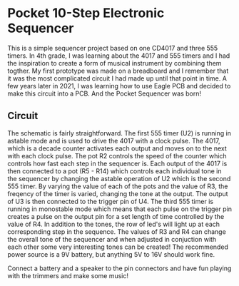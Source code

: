 # Pocket 10-Step Electronic Sequencer

This is a simple sequencer project based on one CD4017 and three 555 timers. In 4th grade, I was learning about the 4017 and 555 timers and I had the inspiration to create a form of musical instrument by combining them togther. My first prototype was made on a breadboard and I remember that it was the most complicated circuit I had made up until that point in time. A few years later in 2021, I was learning how to use Eagle PCB and decided to make this circuit into a PCB. And the Pocket Sequencer was born!

## Circuit

The schematic is fairly straightforward. The first 555 timer (U2) is running in astable mode and is used to drive the 4017 with a clock pulse. The 4017, which is a decade counter activates each output and moves on to the next with each clock pulse.
The pot R2 controls the speed of the counter which controls how fast each step in the sequencer is.
Each output of the 4017 is then connected to a pot (R5 - R14) which controls each individual tone in the sequencer by changing the astable operation of U2 which is the second 555 timer. By varying the value of each of the pots and the value of R3, the freqency of the timer is varied, changing the tone at the output.
The output of U3 is then connected to the trigger pin of U4. The third 555 timer is running in monostable mode which means that each pulse on the trigger pin creates a pulse on the output pin for a set length of time controlled by the value of R4.
In addition to the tones, the row of led's will light up at each corresponding step in the sequence.
The values of R3 and R4 can change the overall tone of the sequencer and when adjusted in conjuction with each other some very interesting tones can be created!
The recommended power source is a 9V battery, but anything 5V to 16V should work fine.

Connect a battery and a speaker to the pin connectors and have fun playing with the trimmers and make some music!
